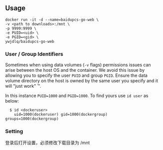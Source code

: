 ## Usage

```
docker run -it -d --name=baidupcs-go-web \
-v <path to downloads>:/mnt \
-p 9999:9999 \
-e PUID=<uid> \
-e PGID=<gid> \
ywjdlq/baidupcs-go-web
```

### User / Group Identifiers

Sometimes when using data volumes (`-v` flags) permissions issues can arise between the host OS and the container. We avoid this issue by allowing you to specify the user `PUID` and group `PGID`. Ensure the data volume directory on the host is owned by the same user you specify and it will "just work" ™.

In this instance `PUID=1000` and `PGID=1000`. To find yours use `id user` as below:

```
  $ id <dockeruser>
    uid=1000(dockeruser) gid=1000(dockergroup) groups=1000(dockergroup)
```

### Setting

登录后打开设置，必须修改下载目录为 /mnt